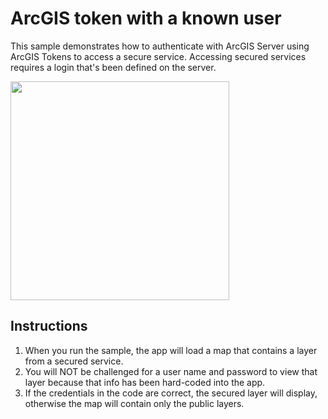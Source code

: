 # ArcGIS token with a known user

This sample demonstrates how to authenticate with ArcGIS Server using ArcGIS Tokens to access a secure service. Accessing secured services requires a login that's been defined on the server.

<img src="TokenSecuredKnownUser.jpg" width="350"/>

## Instructions

1. When you run the sample, the app will load a map that contains a layer from a secured service.
2. You will NOT be challenged for a user name and password to view that layer because that info has been hard-coded into the app.
3. If the credentials in the code are correct, the secured layer will display, otherwise the map will contain only the public layers.
